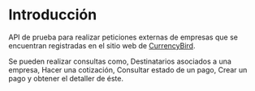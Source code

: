 # Introducción

API de prueba para realizar peticiones externas de empresas que se encuentran registradas en el sitio web de [CurrencyBird](https://www.currencybird.cl).

Se pueden realizar consultas como, Destinatarios asociados a una empresa, Hacer una cotización, Consultar estado de un pago, Crear un pago y obtener el detaller de éste.



